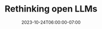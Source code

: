 ---
draft: true
date: 2023-10-24T06:00:00-07:00
title: "Rethinking open LLMs"
ogtitle: "Rethinking open LLMs"
description: |
    Where should tech builders draw the line on AI for military or surveillance? Just because it can be built, doesn't mean it should be. At what point do we blow the whistle, call out the boss, and tell the world? Find out what it's like to sound the alarm from inside a big tech company.
ogdescription: "Where should tech builders draw the line on AI for military or surveillance? Just because it can be built, doesn't mean it should be. At what point do we blow the whistle, call out the boss, and tell the world? Find out what it's like to sound the alarm from inside a big tech company."
number: 46
season: 7
seasonepisode: 2
url: /season7/episode2/
embed: ""
mp3: ""
categories: "episodes"
host: "Bridget Todd"
shownotes: |

transcript: |

---